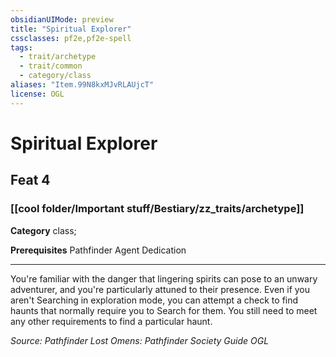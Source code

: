 ```yaml
---
obsidianUIMode: preview
title: "Spiritual Explorer"
cssclasses: pf2e,pf2e-spell
tags:
  - trait/archetype
  - trait/common
  - category/class
aliases: "Item.99N8kxMJvRLAUjcT"
license: OGL
---
```

# Spiritual Explorer
## Feat 4
### [[cool folder/Important stuff/Bestiary/zz_traits/archetype]]

**Category** class; 



**Prerequisites** Pathfinder Agent Dedication
* * *
You're familiar with the danger that lingering spirits can pose to an unwary adventurer, and you're particularly attuned to their presence. Even if you aren't Searching in exploration mode, you can attempt a check to find haunts that normally require you to Search for them. You still need to meet any other requirements to find a particular haunt.

*Source: Pathfinder Lost Omens: Pathfinder Society Guide*
*OGL*